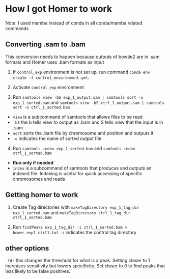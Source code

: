 # How I got Homer to work
Note: I used mamba instead of conda in all conda/mamba related commands

## Converting .sam to .bam
This conversion needs to happen because outputs of bowtie2 are in .sam formats and Homer uses .bam formats as input

1) If `control_exp` environment is not set up, run command `conda env create -f control_environment.yml`.

2) Activate `control_exp` environment

3) Run `samtools view -bS exp_1_output.sam | samtools sort -o exp_1_sorted.bam` and `samtools view -bS ctrl_1_output.sam | samtools sort -o ctrl_1_sorted.bam`
- `view` is a subcommand of samtools that allows files to be read
- `-bS` the b tells view to output as .bam and S tells view that the input is in .sam
- `sort` sorts the .bam file by chromosome and position and outputs it
- `-o` indicates the name of sorted output file

4) Run `samtools index exp_1_sorted.bam` and `samtools index ctrl_1_sorted.bam`
- **Run only if needed**
- `index` is a subcommand of samtools that produces and outputs an indexed file. Indexing is useful for quick accessing of specific chromosomes and reads

## Getting homer to work
1) Create Tag directories with `makeTagDirectory exp_1_tag_dir exp_1_sorted.bam` and `makeTagDirectory ctrl_1_tag_dir ctrl_1_sorted.bam`

2) Run `findPeaks exp_1_tag_dir -i ctrl_1_sorted.bam > homer_exp1_ctrl1.txt`
`-i` indicates the control tag directory

## other options
`-fdr` this changes the threshold for what is a peak. Setting closer to 1 increases sensitivity but lowers specificity. Set closer to 0 to find peaks that less likely to be false positives.